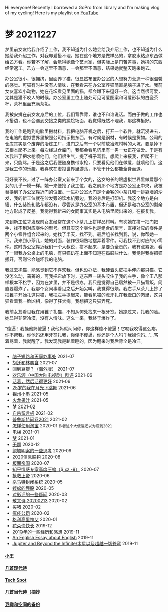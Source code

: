 Hi everyone! Recently I borrowed a GoPro from library and I'm making vlog of my cycling! Here is my playlist on [YouTube](https://www.youtube.com/playlist?list=PL0wVzLkHZ9pk3T9UmPGdKZeC0BQGr6s0u)

# 梦 20211227

梦里前女友给我介绍了工作，我不知道为什么她会给我介绍工作，也不知道为什么她给我介绍工作，对我却爱搭不理。她在这个地方是做样品的，拿胶水粘点东西做给乙方看。你若不了解，会觉得她像个艺术家，但实际上是门苦差事，她拼的东西经常返工。乙方一会这里不满意，一会那里不满意，结果她就整天跑来跑去。

办公室很小，很拥挤，里面养了猫，很显然布置办公室的人想努力营造一种很温馨的感觉。可猫有时并没有人情味，在我看来在办公室养猫简直是脑子进了水。我前女友喜欢小动物，她在花坛看见里面的猫，都会蹲下来逗好一会。这当然很可爱，尤其是猫不咬人的时候。办公室里工位上随处可见可爱图案和可爱形状的白瓷茶杯，茶杯里面充满茶垢。

我被安排在前女友身后的工位，我们背靠背，谁也不和谁说话。而由于做的工作也不搭边，也不会遇到交接之类的尴尬场面，我觉得既然不理我，那这样挺好。

我的工作是跑到电脑里搬材料，我把电脑开机之后，打开一个软件，就沉浸进去，在电脑的虚拟世界里按照公司指示搬东西，有时候是钢材，有时候是货物。公司的仓库其实是个废弃的冶炼工厂，进门之后有一个以前放冶炼材料的大坑，要是掉下去根本爬不上来。每次经过仓库门，我都会看见坑里有一男一女正在做爱。于是有次我带了把水枪喷他们，他们很生气，提了裤子骂我，想爬上来揍我，但爬不上来，只能骂。于是这之后我便随身携带水枪，只要看见他们在做爱，就喷他们。这是我工作的乐趣，我喜欢在虚拟世界里游荡，不管干什么都能全身而退。

可好景不长，过了一阵办公室又新来了个女的，这女的长的跟虚拟世界里做爱那个女的几乎一模一样。她一来便抢了我工位，我之前那个地方是办公室正中央，我被替换到了办公室靠近门的位置。一进办公室大门是个会客的小茶几和一排靠墙的沙发，我的新工位就在沙发旁的饮水机旁边，我的身后是打印机。我这个地方是白墙，什么装饰和贴花都没有，尽管这是办公室的基本布置，但还是和办公室的剩余地方形成了反差。我觉得我新来的女同事其实是从电脑里爬出来的，在报复我。

来到新工位才发现前女友经常在这个小茶几上拼样品材料。有次她在拼一把门把手，找不到对应零件的型号。但其实这个零件也是组合的型号，直接对应的零件是两个小零件组合起来的。她找了半天，找不到。最后组长找到我，说，你帮她一下。我来到小茶几，她的对面，装作很娴熟地摆弄着零件。可我找不到对应的小零件。这时办公室靠近我们一个大叔说，拼不起来，是要负全责的。我有点紧张，看了一眼我办公桌上的电脑，有只猫趴在上面不知道在捣鼓些什么。我觉得我得把猫挪开，否则它会碰坏我的电脑。

我过去抱猫，能感觉到它不喜欢我。但也没办法，我硬着头皮把手伸向那只猫。它没怎么动，蔫蔫的，可我把它放下时，这东西一转头咬住了我的左手，像个王八那样根本不松手，因为在梦里，并不是很疼，我只是觉得自己居然被一只猫背叛，简直要爆炸了。我那个女同事看见之后开始尖叫，我觉得很烦。我右手从茶几上抄了把锥子开始扎这只猫，我把左手提起来，能看见猫的虎牙扎在我壶口的肉里，这只猫看着我一脸凶相，像得了狂犬病。我想把这只猫弄死。

我前女友看见我在用锥子扎猫，不知从何处找来一根牙签。她跑过来，扎我的脸。她显得非常冷漠，没有人情味。这么一来，我终于爆炸了。

“傻逼！我操他妈傻逼！我他妈就问问你，你这样傻不傻逼！它咬我咬得这么疼，你不帮我，你他妈还用牙签扎我，你傻不傻逼，你还是个人吗？我操你妈...”...骂着骂着，我就醒了。我发现我是趴着睡的，因为醒来时我后背全是冷汗。


---
* [脑子短路和天庭办事处](posts/2021-07-oracle.md) 2021-07
* [胡迁和林奕含](posts/2021-07-killer.md) 2021-07
* [回到豆瓣？（海外版）](posts/2021-07-dbrt.md) 2021-07
* [欢乐颂（中国大陆电视剧）剧评](posts/2021-06-tv.md) 2021-06
* [活着，然后活得更好](posts/2021-06-motiv.md) 2021-06
* [25岁的我在月光下跳舞](posts/2021-06-25.md) 2021-06
* [锦州小串](posts/2021-05-bbq.md) 2021-05
* [火龙果汁](posts/2021-05-13-dragonfruit.md) 2021-05
* [梦](posts/2021-02-22-dream.md) 2021-02
* [自杀留言板](posts/2021-02-suicide.md) 2021-02
* [普鲁斯特问卷2021](posts/2021-02-q.md) 2021-02
* [怎样使用淘宝](posts/2020-01-taobao.md) 2020-01 `作者这个大傻逼还以为没到2021`
* [电梯](posts/2021-01-e.md) 2021-01
* [梦](posts/2021-01-dream.md) 2021-01
* [无题](posts/2020-12-28-none.md) 2020-12
* [鲍毓明案的一些思考](posts/2020-08-sh.md) 2020-09
* [2020信息脱钩](posts/2020-08-detach.md) 2020-08
* [板面帝国](posts/2020-07-28-bmatrix.md) 2020-07
* [知乎情感专家高度压缩（$ xz -9）](posts/2020-07-zhihu.md) 2020-07
* [抢救上帝](posts/2020-06-rescue-of-god.md) 2020-06
* [杀马特封闭系统](posts/2020-05-21-closure.md) 2020-05
* [蜈蚣的屁股](posts/2020-05-14-ass.md) 2020-05
* [对影评的一些疑问](posts/2020-03-11-mreview.md) 2020-03
* [散文诗 20200213](posts/2020-02-13-v.md) 2020-02
* [买猪](posts/2020-02-09-pig.md) 2020-02
* [瘟疫公司](posts/2020-02-02-ncov.md) 2020-02
* [格利高里神父](posts/2020-01-05-hl2.md) 2020-01
* [花朵快快长](posts/2019-12-21-none.md) 2019-12
* [201Q年的一些经历和感想](posts/2019-11-30-q.md) 2019-11
* [An English Essay about English](posts/2019-11-english.md) 2019-11
* [Jupiter and Beyond the Infinite/木星以及超越一切苍穹](posts/2019-11-26-idx.md) 2019-11

#### [小王](index_wang.md)

#### [几首现代诗](index_mverse.md)

#### [Tech Spot](index_tech.md)

#### [几首当代诗（摘抄](contemporary/intro.md)

#### [豆瓣和空间的备份](index_history.md)
